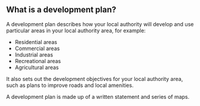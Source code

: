 ##  What is a development plan?

A development plan describes how your local authority will develop and use
particular areas in your local authority area, for example:

  * Residential areas 
  * Commercial areas 
  * Industrial areas 
  * Recreational areas 
  * Agricultural areas 

It also sets out the development objectives for your local authority area,
such as plans to improve roads and local amenities.

A development plan is made up of a written statement and series of maps.
